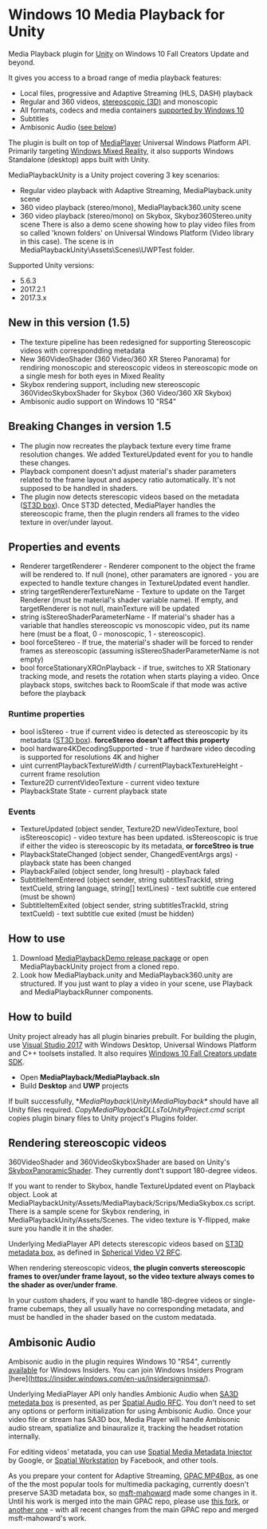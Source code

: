 # Windows 10 Media Playback for Unity

Media Playback plugin for [Unity](https://unity3d.com/) on Windows 10 Fall Creators Update and beyond. 

It gives you access to a broad range of media playback features: 
* Local files, progressive and Adaptive Streaming (HLS, DASH) playback 
* Regular and 360 videos, [stereoscopic (3D)](https://github.com/vladkol/MediaPlayback#rendering-stereoscopic-videos) and monoscopic   
* All formats, codecs and media containers [supported by Windows 10](https://docs.microsoft.com/en-us/windows/uwp/audio-video-camera/supported-codecs#video-codec--format-support) 
* Subtitles 
* Ambisonic Audio ([see below](https://github.com/vladkol/MediaPlayback/blob/master/README.md#ambisonic-audio))

The plugin is built on top of [MediaPlayer](https://docs.microsoft.com/en-us/windows/uwp/audio-video-camera/play-audio-and-video-with-mediaplayer) Universal Windows Platform API. 
Primarily targeting [Windows Mixed Reality](https://developer.microsoft.com/en-us/windows/mixed-reality/mixed_reality), it also supports Windows Standalone (desktop) apps built with Unity. 
  
MediaPlaybackUnity is a Unity project covering 3 key scenarios: 
* Regular video playback with Adaptive Streaming, MediaPlayback.unity scene  
* 360 video playback (stereo/mono), MediaPlayback360.unity scene
* 360 video playback (stereo/mono) on Skybox, Skyboz360Stereo.unity scene 
There is also a demo scene showing how to play video files from so called 'known folders' on Universal Windows Platform (Video library in this case). The scene is in MediaPlaybackUnity\Assets\Scenes\UWPTest folder. 

Supported Unity versions: 
* 5.6.3 
* 2017.2.1
* 2017.3.x

## New in this version (1.5) 
* The texture pipeline has been redesigned for supporting Stereoscopic videos with correspondding metadata 
* New 360VideoShader (360 Video/360 XR Stereo Panorama) for rendiring monoscopic and stereoscopic videos in stereoscopic mode on a single mesh for both eyes in Mixed Reality  
* Skybox rendering support, including new stereoscopic 360VideoSkyboxShader for Skybox (360 Video/360 XR Skybox)
* Ambisonic audio support on Windows 10 "RS4" 

## Breaking Changes in version 1.5 
* The plugin now recreates the playback texture every time frame resolution changes. We added TextureUpdated event for you to handle these changes. 
* Playback component doesn't adjust material's shader parameters related to the frame layout and aspecy ratio automatically. It's not supposed to be handled in shaders. 
* The plugin now detects sterescopic videos based on the metadata ([ST3D box](https://github.com/google/spatial-media/blob/master/docs/spherical-video-v2-rfc.md)). Once ST3D detected, MediaPlayer handles the stereoscopic frame, then the plugin renders all frames to the video texture in over/under layout. 

## Properties and events 
* Renderer targetRenderer - Renderer component to the object the frame will be rendered to. If null (none), other paramaters are ignored - you are expected to handle texture changes in TextureUpdated event handler. 
* string targetRendererTextureName - Texture to update on the Target Renderer (must be material's shader variable name). If empty, and targetRenderer is not null, mainTexture will be updated 
* string isStereoShaderParameterName - If material's shader has a variable that handles stereoscopic vs monoscopic video, put its name here (must be a float, 0 - monoscopic, 1 - stereoscopic). 
* bool forceStereo - If true, the material's shader will be forced to render frames as stereoscopic (assuming isStereoShaderParameterName is not empty) 
* bool forceStationaryXROnPlayback - if true, switches to XR Stationary tracking mode, and resets the rotation when starts playing a video. Once playback stops, switches back to RoomScale if that mode was active before the playback 

### Runtime properties 
* bool isStereo - true if current video is detected as stereoscopic by its metadata ([ST3D box](https://github.com/google/spatial-media/blob/master/docs/spherical-video-v2-rfc.md)). **forceStereo doesn't affect this property** 
* bool hardware4KDecodingSupported - true if hardware video decoding is supported for resolutions 4K and higher 
* uint currentPlaybackTextureWidth / currentPlaybackTextureHeight - current frame resolution 
* Texture2D currentVideoTexture - current video texture 
* PlaybackState State - current playback state 

### Events 
* TextureUpdated (object sender, Texture2D newVideoTexture, bool isStereoscopic) - video texture has been updated. isStereoscopic is true if either the video is stereoscopic by its metadata, **or forceStreo is true** 
* PlaybackStateChanged (object sender, ChangedEventArgs<PlaybackState> args) - playback state has been changed 
* PlaybackFailed (object sender, long hresult) - playback faled 
* SubtitleItemEntered (object sender, string subtitlesTrackId, string textCueId, string language, string[] textLines) - text subtitle cue entered (must be shown) 
* SubtitleItemExited (object sender, string subtitlesTrackId, string textCueId) - text subtitle cue exited (must be hidden) 

## How to use 
1. Download [MediaPlaybackDemo release package](https://github.com/vladkol/MediaPlayback/releases) or open MediaPlaybackUnity project from a cloned repo.
2. Look how MediaPlayback.unity and MediaPlayback360.unity are structured. If you just want to play a video in your scene, use Playback and MediaPlaybackRunner components. 

## How to build
Unity project already has all plugin binaries prebuilt. 
For building the plugin, use [Visual Studio 2017](https://www.visualstudio.com/downloads/) with Windows Desktop, Universal Windows Platform and C++ toolsets installed. It also requires [Windows 10 Fall Creators update SDK](https://developer.microsoft.com/en-US/windows/downloads/windows-10-sdk).

* Open **MediaPlayback/MediaPlayback.sln** 
* Build **Desktop** and **UWP** projects 

If built successfully, **MediaPlayback\Unity\MediaPlayback\** should have all Unity files required. *CopyMediaPlaybackDLLsToUnityProject.cmd* script copies plugin binary files to Unity project's Plugins folder.

## Rendering stereoscopic videos 
360VideoShader and 360VideoSkyboxShader are based on Unity's [SkyboxPanoramicShader](https://github.com/Unity-Technologies/SkyboxPanoramicShader). 
They currently dont't support 180-degree videos. 

If you want to render to Skybox, handle TextureUpdated event on Playback object. Look at MediaPlaybackUnity/Assets/MediaPlayback/Scrips/MediaSkybox.cs script. 
There is a sample scene for Skybox rendering, in MediaPlaybackUnity/Assets/Scenes. 
The video texture is Y-flipped, make sure you handle it in the shader. 

Underlying MediaPlayer API detects sterescopic videos based on [ST3D metadata box](https://github.com/google/spatial-media/blob/master/docs/spherical-video-v2-rfc.md), as defined in [Spherical Video V2 RFC](https://github.com/google/spatial-media/blob/master/docs/spherical-video-v2-rfc.md).

When rendering stereoscopic videos, **the plugin converts stereoscopic frames to over/under frame layout, so the video texture always comes to the shader as over/under frame**. 

In your custom shaders, if you want to handle 180-degree videos or single-frame cubemaps, they all usually have no corresponding metadata, and must be handled in the shader based on the custom medatada. 

## Ambisonic Audio 
Ambisonic audio in the plugin requires Windows 10 "RS4", currently [available](https://insider.windows.com/en-us/) for Windows Insiders. You can join Windows Insiders Program ]here](https://insider.windows.com/en-us/insidersigninmsa/). 

Underlying MediaPlayer API only handles Ambionic Audio when [SA3D metedata box](https://github.com/google/spatial-media/blob/master/docs/spatial-audio-rfc.md) is presented, as per [Spatial Audio RFC](https://github.com/google/spatial-media/blob/master/docs/spatial-audio-rfc.md). You don't need to set any options or perform initialization for using Ambisonic Audio. Once your video file or stream has SA3D box, Media Player will handle Ambisonic audio stream, spatialize and binauralize it, tracking the headset rotation internally. 

For editing videos' metatada, you can use [Spatial Media Metadata Injector](https://github.com/google/spatial-media/releases) by Google, or [Spatial Workstation](https://facebook360.fb.com/spatial-workstation/) by Facebook, and other tools. 

As you prepare your content for Adaptive Streaming, [GPAC MP4Box](https://gpac.wp.imt.fr/mp4box/), as one of the the most popular tools for multimedia packaging, currently doesn't preserve SA3D metadata box, so [msft-mahoward](https://github.com/msft-mahoward) made some changes in it. Until his work is merged into the main GPAC repo, please use [this fork](https://github.com/msft-mahoward/gpac), or [another one](https://github.com/vladkol/gpac) - with all recent changes from the main GPAC repo and merged msft-mahoward's work. 
